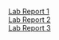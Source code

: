 [Lab Report 1](https://github.com/Azathotha/cse15l-lab-reports/blob/main/LabReport1.md) <br />
[Lab Report 2](https://github.com/Azathotha/cse15l-lab-reports/blob/main/LabReport2.md) <br />
[Lab Report 3](https://github.com/Azathotha/cse15l-lab-reports/blob/main/LabReport3.md) <br />
